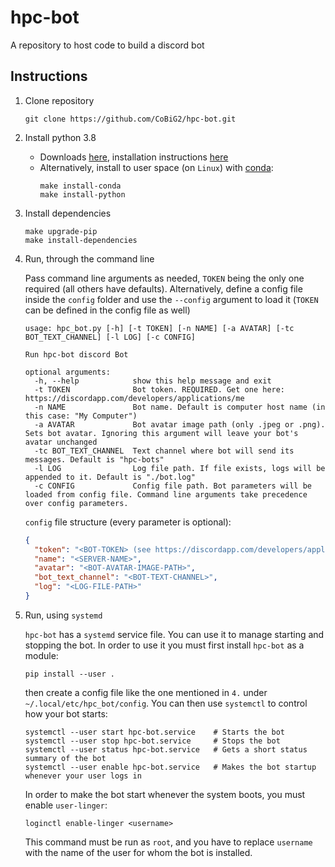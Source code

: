 # hpc-bot
A repository to host code to build a discord bot

## Instructions
1.  Clone repository
    ```shell script
    git clone https://github.com/CoBiG2/hpc-bot.git
    ```

2.  Install python 3.8
    *   Downloads [here](https://www.python.org/downloads/), installation instructions [here](https://docs.python.org/3.8/using/unix.html)
    *   Alternatively, install to user space (on `Linux`) with [conda](https://docs.conda.io/projects/conda/en/latest/):
        ```shell script
        make install-conda
        make install-python
        ```

3.  Install dependencies
    ```shell script
    make upgrade-pip
    make install-dependencies
    ```
4.  Run, through the command line

    Pass command line arguments as needed, `TOKEN` being the only one required (all others have defaults).
    Alternatively, define a config file inside the `config` folder and use the `--config` argument to load it (`TOKEN` can be defined in the config file as well)

    ```
    usage: hpc_bot.py [-h] [-t TOKEN] [-n NAME] [-a AVATAR] [-tc BOT_TEXT_CHANNEL] [-l LOG] [-c CONFIG]

    Run hpc-bot discord Bot

    optional arguments:
      -h, --help            show this help message and exit
      -t TOKEN              Bot token. REQUIRED. Get one here: https://discordapp.com/developers/applications/me
      -n NAME               Bot name. Default is computer host name (in this case: "My Computer")
      -a AVATAR             Bot avatar image path (only .jpeg or .png). Sets bot avatar. Ignoring this argument will leave your bot's avatar unchanged
      -tc BOT_TEXT_CHANNEL  Text channel where bot will send its messages. Default is "hpc-bots"
      -l LOG                Log file path. If file exists, logs will be appended to it. Default is "./bot.log"
      -c CONFIG             Config file path. Bot parameters will be loaded from config file. Command line arguments take precedence over config parameters.
    ```

    `config` file structure (every parameter is optional):
    ```json
    {
      "token": "<BOT-TOKEN> (see https://discordapp.com/developers/applications/me')",
      "name": "<SERVER-NAME>",
      "avatar": "<BOT-AVATAR-IMAGE-PATH>",
      "bot_text_channel": "<BOT-TEXT-CHANNEL>",
      "log": "<LOG-FILE-PATH>"
    }
    ```

5.  Run, using `systemd`

    `hpc-bot` has a `systemd` service file. You can use it to manage starting and stopping the bot.
    In order to use it you must first install `hpc-bot` as a module:

    ```shell script
    pip install --user .
    ```
  
    then create a config file like the one mentioned in `4.` under `~/.local/etc/hpc_bot/config`.
    You can then use `systemctl` to control how your bot starts:
    
    ```shell script
    systemctl --user start hpc-bot.service    # Starts the bot
    systemctl --user stop hpc-bot.service     # Stops the bot
    systemctl --user status hpc-bot.service   # Gets a short status summary of the bot
    systemctl --user enable hpc-bot.service   # Makes the bot startup whenever your user logs in
    ```
    
    In order to make the bot start whenever the system boots, you must enable `user-linger`:
    
    ```shell script
    loginctl enable-linger <username>
    ```
    
    This command must be run as `root`, and you have to replace `username` with the name of the user for whom the bot is installed.
